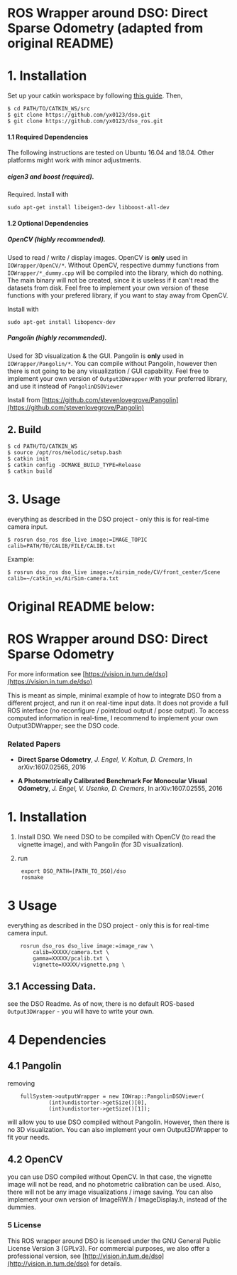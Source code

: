 # ROS Wrapper around DSO: Direct Sparse Odometry (adapted from original README)

# 1. Installation
Set up your catkin workspace by following [this guide](http://wiki.ros.org/catkin/Tutorials/create_a_workspace).
Then,
```
$ cd PATH/TO/CATKIN_WS/src
$ git clone https://github.com/yx0123/dso.git
$ git clone https://github.com/yx0123/dso_ros.git
```
#### 1.1 Required Dependencies

The following instructions are tested on Ubuntu 16.04 and 18.04. Other platforms might work with minor adjustments.
##### eigen3 and boost (required).
Required. Install with

    sudo apt-get install libeigen3-dev libboost-all-dev

#### 1.2 Optional Dependencies

##### OpenCV (highly recommended).
Used to read / write / display images.
OpenCV is **only** used in `IOWrapper/OpenCV/*`. Without OpenCV, respective 
dummy functions from `IOWrapper/*_dummy.cpp` will be compiled into the library, which do nothing.
The main binary will not be created, since it is useless if it can't read the datasets from disk.
Feel free to implement your own version of these functions with your prefered library, 
if you want to stay away from OpenCV.

Install with

	sudo apt-get install libopencv-dev


##### Pangolin (highly recommended).
Used for 3D visualization & the GUI.
Pangolin is **only** used in `IOWrapper/Pangolin/*`. You can compile without Pangolin, 
however then there is not going to be any visualization / GUI capability. 
Feel free to implement your own version of `Output3DWrapper` with your preferred library, 
and use it instead of `PangolinDSOViewer`

Install from [https://github.com/stevenlovegrove/Pangolin](https://github.com/stevenlovegrove/Pangolin)

## 2. Build
```
$ cd PATH/TO/CATKIN_WS
$ source /opt/ros/melodic/setup.bash
$ catkin init
$ catkin config -DCMAKE_BUILD_TYPE=Release
$ catkin build
```
# 3. Usage
everything as described in the DSO project - only this is for real-time camera input.

```
$ rosrun dso_ros dso_live image:=IMAGE_TOPIC calib=PATH/TO/CALIB/FILE/CALIB.txt 
```
Example:

```
$ rosrun dso_ros dso_live image:=/airsim_node/CV/front_center/Scene calib=~/catkin_ws/AirSim-camera.txt
```

# Original README below:
# ROS Wrapper around DSO: Direct Sparse Odometry

For more information see
[https://vision.in.tum.de/dso](https://vision.in.tum.de/dso)

This is meant as simple, minimal example of how to integrate DSO from a different project, and run it on real-time input data.
It does not provide a full ROS interface (no reconfigure / pointcloud output / pose output).
To access computed information in real-time, I recommend to implement your own Output3DWrapper; see the DSO code.


### Related Papers

* **Direct Sparse Odometry**, *J. Engel, V. Koltun, D. Cremers*, In arXiv:1607.02565, 2016

* **A Photometrically Calibrated Benchmark For Monocular Visual Odometry**, *J. Engel, V. Usenko, D. Cremers*, In arXiv:1607.02555, 2016



# 1. Installation

1. Install DSO. We need DSO to be compiled with OpenCV (to read the vignette image), and with Pangolin (for 3D visualization).
2. run 

		export DSO_PATH=[PATH_TO_DSO]/dso
		rosmake
	


# 3 Usage
everything as described in the DSO project - only this is for real-time camera input.


		rosrun dso_ros dso_live image:=image_raw \
			calib=XXXXX/camera.txt \
			gamma=XXXXX/pcalib.txt \
			vignette=XXXXX/vignette.png \


## 3.1 Accessing Data.
see the DSO Readme. As of now, there is no default ROS-based `Output3DWrapper` - you will have to write your own.




# 4 Dependencies

## 4.1 Pangolin
removing

	    fullSystem->outputWrapper = new IOWrap::PangolinDSOViewer(
	    		 (int)undistorter->getSize()[0],
	    		 (int)undistorter->getSize()[1]);

will allow you to use DSO compiled without Pangolin. However, then there is no 3D visualization.
You can also implement your own Output3DWrapper to fit your needs.

## 4.2 OpenCV
you can use DSO compiled without OpenCV. 
In that case, the vignette image will not be read, and no photometric calibration can be used. Also, there will not be any image visualizations / image saving.
You can also implement your own version of ImageRW.h / ImageDisplay.h, instead of the dummies.


### 5 License
This ROS wrapper around DSO is licensed under the GNU General Public License
Version 3 (GPLv3).
For commercial purposes, we also offer a professional version, see
[http://vision.in.tum.de/dso](http://vision.in.tum.de/dso) for details.
